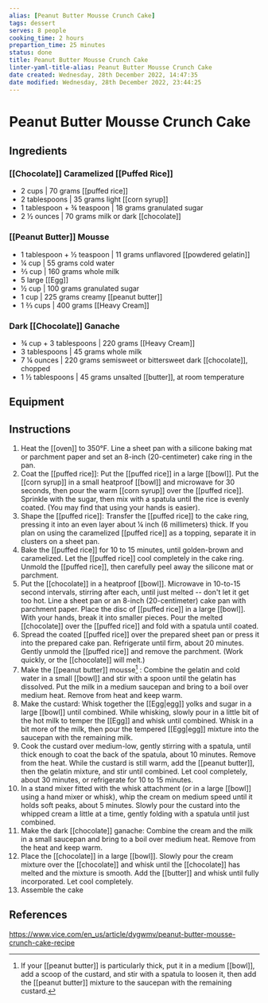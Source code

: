 ```yaml
---
alias: [Peanut Butter Mousse Crunch Cake]
tags: dessert
serves: 8 people
cooking_time: 2 hours
prepartion_time: 25 minutes
status: done
title: Peanut Butter Mousse Crunch Cake
linter-yaml-title-alias: Peanut Butter Mousse Crunch Cake
date created: Wednesday, 28th December 2022, 14:47:35
date modified: Wednesday, 28th December 2022, 23:44:25
---
```


# Peanut Butter Mousse Crunch Cake

## Ingredients

### [[Chocolate]] Caramelized [[Puffed Rice]]

* 2 cups \| 70 grams [[puffed rice]]
* 2 tablespoons \| 35 grams light [[corn syrup]]
* 1 tablespoon + ¾ teaspoon \| 18 grams granulated sugar
* 2 ½ ounces \| 70 grams milk or dark [[chocolate]]

### [[Peanut Butter]] Mousse

* 1 tablespoon + ½ teaspoon \| 11 grams unflavored [[powdered gelatin]]
* ¼ cup \| 55 grams cold water
* ⅔ cup \| 160 grams whole milk
* 5 large [[Egg]]
* ½ cup \| 100 grams granulated sugar
* 1 cup \| 225 grams creamy [[peanut butter]]
* 1 ⅔ cups \| 400 grams [[Heavy Cream]]

### Dark [[Chocolate]] Ganache

* ¾ cup + 3 tablespoons \| 220 grams [[Heavy Cream]]
* 3 tablespoons \| 45 grams whole milk
* 7 ¼ ounces \| 220 grams semisweet or bittersweet dark [[chocolate]], chopped
* 1 ½ tablespoons \| 45 grams unsalted [[butter]], at room temperature

## Equipment

## Instructions

1. Heat the [[oven]] to 350°F. Line a sheet pan with a silicone baking mat or parchment paper and set an 8-inch (20-centimeter) cake ring in the pan.
2. Coat the [[puffed rice]]: Put the [[puffed rice]] in a large [[bowl]]. Put the [[corn syrup]] in a small heatproof [[bowl]] and microwave for 30 seconds, then pour the warm [[corn syrup]] over the [[puffed rice]]. Sprinkle with the sugar, then mix with a spatula until the rice is evenly coated. (You may find that using your hands is easier).
3. Shape the [[puffed rice]]: Transfer the [[puffed rice]] to the cake ring, pressing it into an even layer about ¼ inch (6 millimeters) thick. If you plan on using the caramelized [[puffed rice]] as a topping, separate it in clusters on a sheet pan.
4. Bake the [[puffed rice]] for 10 to 15 minutes, until golden-brown and caramelized. Let the [[puffed rice]] cool completely in the cake ring. Unmold the [[puffed rice]], then carefully peel away the silicone mat or parchment.
5. Put the [[chocolate]] in a heatproof [[bowl]]. Microwave in 10-to-15 second intervals, stirring after each, until just melted \-- don\'t let it get too hot. Line a sheet pan or an 8-inch (20-centimeter) cake pan with parchment paper. Place the disc of [[puffed rice]] in a large [[bowl]]. With your hands, break it into smaller pieces. Pour the melted [[chocolate]] over the [[puffed rice]] and fold with a spatula until coated.
6. Spread the coated [[puffed rice]] over the prepared sheet pan or press it into the prepared cake pan. Refrigerate until firm, about 20 minutes. Gently unmold the [[puffed rice]] and remove the parchment. (Work quickly, or the [[chocolate]] will melt.)
7. Make the [[peanut butter]] mousse[^1] : Combine the gelatin and cold water in a small [[bowl]] and stir with a spoon until the gelatin has dissolved. Put the milk in a medium saucepan and bring to a boil over medium heat. Remove from heat and keep warm.
8. Make the custard: Whisk together the [[Egg|egg]] yolks and sugar in a large [[bowl]] until combined. While whisking, slowly pour in a little bit of the hot milk to temper the [[Egg]] and whisk until combined. Whisk in a bit more of the milk, then pour the tempered [[Egg|egg]] mixture into the saucepan with the remaining milk.
9. Cook the custard over medium-low, gently stirring with a spatula, until thick enough to coat the back of the spatula, about 10 minutes. Remove from the heat. While the custard is still warm, add the [[peanut butter]], then the gelatin mixture, and stir until combined. Let cool completely, about 30 minutes, or refrigerate for 10 to 15 minutes.
10. In a stand mixer fitted with the whisk attachment (or in a large [[bowl]] using a hand mixer or whisk), whip the cream on medium speed until it holds soft peaks, about 5 minutes. Slowly pour the custard into the whipped cream a little at a time, gently folding with a spatula until just combined.
11. Make the dark [[chocolate]] ganache: Combine the cream and the milk in a small saucepan and bring to a boil over medium heat. Remove from the heat and keep warm.
12. Place the [[chocolate]] in a large [[bowl]]. Slowly pour the cream mixture over the [[chocolate]] and whisk until the [[chocolate]] has melted and the mixture is smooth. Add the [[butter]] and whisk until fully incorporated. Let cool completely.
1. Assemble the cake

[^1]: If your [[peanut butter]] is particularly thick, put it in a medium [[bowl]], add a scoop of the custard, and stir with a spatula to loosen it, then add the [[peanut butter]] mixture to the saucepan with the remaining custard.

## References

https://www.vice.com/en_us/article/dygwmv/peanut-butter-mousse-crunch-cake-recipe